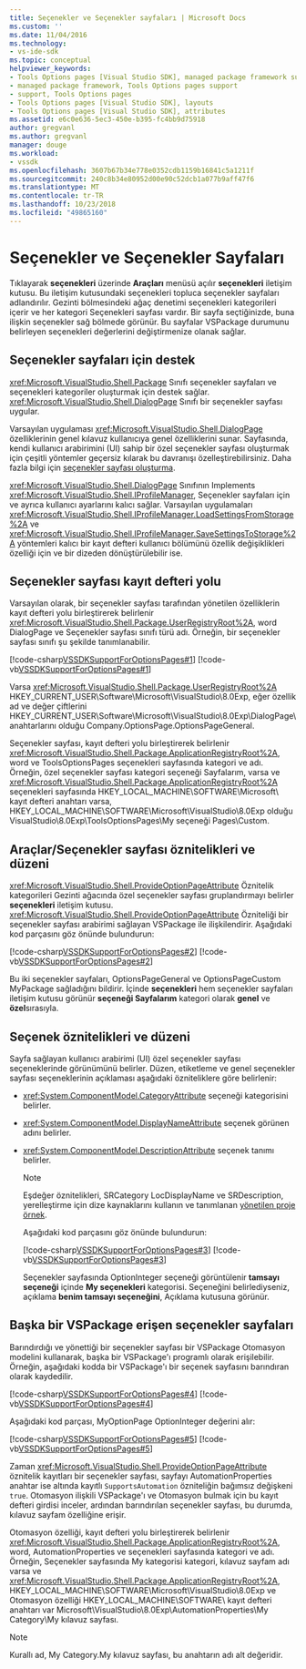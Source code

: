 ```yaml
---
title: Seçenekler ve Seçenekler sayfaları | Microsoft Docs
ms.custom: ''
ms.date: 11/04/2016
ms.technology:
- vs-ide-sdk
ms.topic: conceptual
helpviewer_keywords:
- Tools Options pages [Visual Studio SDK], managed package framework support
- managed package framework, Tools Options pages support
- support, Tools Options pages
- Tools Options pages [Visual Studio SDK], layouts
- Tools Options pages [Visual Studio SDK], attributes
ms.assetid: e6c0e636-5ec3-450e-b395-fc4bb9d75918
author: gregvanl
ms.author: gregvanl
manager: douge
ms.workload:
- vssdk
ms.openlocfilehash: 3607b67b34e778e0352cdb1159b16841c5a1211f
ms.sourcegitcommit: 240c8b34e80952d00e90c52dcb1a077b9aff47f6
ms.translationtype: MT
ms.contentlocale: tr-TR
ms.lasthandoff: 10/23/2018
ms.locfileid: "49865160"
---
```

# <a name="options-and-options-pages"></a>Seçenekler ve Seçenekler Sayfaları
Tıklayarak **seçenekleri** üzerinde **Araçları** menüsü açılır **seçenekleri** iletişim kutusu. Bu iletişim kutusundaki seçenekleri topluca seçenekler sayfaları adlandırılır. Gezinti bölmesindeki ağaç denetimi seçenekleri kategorileri içerir ve her kategori Seçenekleri sayfası vardır. Bir sayfa seçtiğinizde, buna ilişkin seçenekler sağ bölmede görünür. Bu sayfalar VSPackage durumunu belirleyen seçenekleri değerlerini değiştirmenize olanak sağlar.  
  
## <a name="support-for-options-pages"></a>Seçenekler sayfaları için destek  
 <xref:Microsoft.VisualStudio.Shell.Package> Sınıfı seçenekler sayfaları ve seçenekleri kategoriler oluşturmak için destek sağlar. <xref:Microsoft.VisualStudio.Shell.DialogPage> Sınıfı bir seçenekler sayfası uygular.  
  
 Varsayılan uygulaması <xref:Microsoft.VisualStudio.Shell.DialogPage> özelliklerinin genel kılavuz kullanıcıya genel özelliklerini sunar. Sayfasında, kendi kullanıcı arabirimini (UI) sahip bir özel seçenekler sayfası oluşturmak için çeşitli yöntemler geçersiz kılarak bu davranışı özelleştirebilirsiniz. Daha fazla bilgi için [seçenekler sayfası oluşturma](../../extensibility/creating-an-options-page.md).  
  
 <xref:Microsoft.VisualStudio.Shell.DialogPage> Sınıfının Implements <xref:Microsoft.VisualStudio.Shell.IProfileManager>, Seçenekler sayfaları için ve ayrıca kullanıcı ayarlarını kalıcı sağlar. Varsayılan uygulamaları <xref:Microsoft.VisualStudio.Shell.IProfileManager.LoadSettingsFromStorage%2A> ve <xref:Microsoft.VisualStudio.Shell.IProfileManager.SaveSettingsToStorage%2A> yöntemleri kalıcı bir kayıt defteri kullanıcı bölümünü özellik değişiklikleri özelliği için ve bir dizeden dönüştürülebilir ise.  
  
## <a name="options-page-registry-path"></a>Seçenekler sayfası kayıt defteri yolu  
 Varsayılan olarak, bir seçenekler sayfası tarafından yönetilen özelliklerin kayıt defteri yolu birleştirerek belirlenir <xref:Microsoft.VisualStudio.Shell.Package.UserRegistryRoot%2A>, word DialogPage ve Seçenekler sayfası sınıfı türü adı. Örneğin, bir seçenekler sayfası sınıfı şu şekilde tanımlanabilir.  
  
 [!code-csharp[VSSDKSupportForOptionsPages#1](../../extensibility/internals/codesnippet/CSharp/options-and-options-pages_1.cs)]
 [!code-vb[VSSDKSupportForOptionsPages#1](../../extensibility/internals/codesnippet/VisualBasic/options-and-options-pages_1.vb)]  
  
 Varsa <xref:Microsoft.VisualStudio.Shell.Package.UserRegistryRoot%2A> HKEY_CURRENT_USER\Software\Microsoft\VisualStudio\8.0Exp, eğer özellik ad ve değer çiftlerini HKEY_CURRENT_USER\Software\Microsoft\VisualStudio\8.0Exp\DialogPage\ anahtarlarını olduğu Company.OptionsPage.OptionsPageGeneral.  
  
 Seçenekler sayfası, kayıt defteri yolu birleştirerek belirlenir <xref:Microsoft.VisualStudio.Shell.Package.ApplicationRegistryRoot%2A>, word ve ToolsOptionsPages seçenekleri sayfasında kategori ve adı. Örneğin, özel seçenekler sayfası kategori seçeneği Sayfalarım, varsa ve <xref:Microsoft.VisualStudio.Shell.Package.ApplicationRegistryRoot%2A> seçenekleri sayfasında HKEY_LOCAL_MACHINE\SOFTWARE\Microsoft\ kayıt defteri anahtarı varsa, HKEY_LOCAL_MACHINE\SOFTWARE\Microsoft\VisualStudio\8.0Exp olduğu VisualStudio\8.0Exp\ToolsOptionsPages\My seçeneği Pages\Custom.  
  
## <a name="toolsoptions-page-attributes-and-layout"></a>Araçlar/Seçenekler sayfası öznitelikleri ve düzeni  
 <xref:Microsoft.VisualStudio.Shell.ProvideOptionPageAttribute> Öznitelik kategorileri Gezinti ağacında özel seçenekler sayfası gruplandırmayı belirler **seçenekleri** iletişim kutusu. <xref:Microsoft.VisualStudio.Shell.ProvideOptionPageAttribute> Özniteliği bir seçenekler sayfası arabirimi sağlayan VSPackage ile ilişkilendirir. Aşağıdaki kod parçasını göz önünde bulundurun:  
  
 [!code-csharp[VSSDKSupportForOptionsPages#2](../../extensibility/internals/codesnippet/CSharp/options-and-options-pages_2.cs)]
 [!code-vb[VSSDKSupportForOptionsPages#2](../../extensibility/internals/codesnippet/VisualBasic/options-and-options-pages_2.vb)]  
  
 Bu iki seçenekler sayfaları, OptionsPageGeneral ve OptionsPageCustom MyPackage sağladığını bildirir. İçinde **seçenekleri** hem seçenekler sayfaları iletişim kutusu görünür **seçeneği Sayfalarım** kategori olarak **genel** ve **özel**sırasıyla.  
  
## <a name="option-attributes-and-layout"></a>Seçenek öznitelikleri ve düzeni  
 Sayfa sağlayan kullanıcı arabirimi (UI) özel seçenekler sayfası seçeneklerinde görünümünü belirler. Düzen, etiketleme ve genel seçenekler sayfası seçeneklerinin açıklaması aşağıdaki özniteliklere göre belirlenir:  
  
- <xref:System.ComponentModel.CategoryAttribute> seçeneği kategorisini belirler.  
  
- <xref:System.ComponentModel.DisplayNameAttribute> seçenek görünen adını belirler.  
  
- <xref:System.ComponentModel.DescriptionAttribute> seçenek tanımı belirler.  
  
  > [!NOTE]
  >  Eşdeğer öznitelikleri, SRCategory LocDisplayName ve SRDescription, yerelleştirme için dize kaynaklarını kullanın ve tanımlanan [yönetilen proje örnek](http://go.microsoft.com/fwlink/?LinkId=122774).  
  
  Aşağıdaki kod parçasını göz önünde bulundurun:  
  
  [!code-csharp[VSSDKSupportForOptionsPages#3](../../extensibility/internals/codesnippet/CSharp/options-and-options-pages_3.cs)]
  [!code-vb[VSSDKSupportForOptionsPages#3](../../extensibility/internals/codesnippet/VisualBasic/options-and-options-pages_3.vb)]  
  
  Seçenekler sayfasında OptionInteger seçeneği görüntülenir **tamsayı seçeneği** içinde **My seçenekleri** kategorisi. Seçeneğini belirlediyseniz, açıklama **benim tamsayı seçeneğini**, Açıklama kutusuna görünür.  
  
## <a name="accessing-options-pages-from-another-vspackage"></a>Başka bir VSPackage erişen seçenekler sayfaları  
 Barındırdığı ve yönettiği bir seçenekler sayfası bir VSPackage Otomasyon modelini kullanarak, başka bir VSPackage'ı programlı olarak erişilebilir. Örneğin, aşağıdaki kodda bir VSPackage'ı bir seçenek sayfasını barındıran olarak kaydedilir.  
  
 [!code-csharp[VSSDKSupportForOptionsPages#4](../../extensibility/internals/codesnippet/CSharp/options-and-options-pages_4.cs)]
 [!code-vb[VSSDKSupportForOptionsPages#4](../../extensibility/internals/codesnippet/VisualBasic/options-and-options-pages_4.vb)]  
  
 Aşağıdaki kod parçası, MyOptionPage OptionInteger değerini alır:  
  
 [!code-csharp[VSSDKSupportForOptionsPages#5](../../extensibility/internals/codesnippet/CSharp/options-and-options-pages_5.cs)]
 [!code-vb[VSSDKSupportForOptionsPages#5](../../extensibility/internals/codesnippet/VisualBasic/options-and-options-pages_5.vb)]  
  
 Zaman <xref:Microsoft.VisualStudio.Shell.ProvideOptionPageAttribute> öznitelik kayıtları bir seçenekler sayfası, sayfayı AutomationProperties anahtar ise altında kayıtlı `SupportsAutomation` özniteliğin bağımsız değişkeni `true`. Otomasyon ilişkili VSPackage'ı ve Otomasyon bulmak için bu kayıt defteri girdisi inceler, ardından barındırılan seçenekler sayfası, bu durumda, kılavuz sayfam özelliğine erişir.  
  
 Otomasyon özelliği, kayıt defteri yolu birleştirerek belirlenir <xref:Microsoft.VisualStudio.Shell.Package.ApplicationRegistryRoot%2A>, word, AutomationProperties ve seçenekleri sayfasında kategori ve adı. Örneğin, Seçenekler sayfasında My kategorisi kategori, kılavuz sayfam adı varsa ve <xref:Microsoft.VisualStudio.Shell.Package.ApplicationRegistryRoot%2A>, HKEY_LOCAL_MACHINE\SOFTWARE\Microsoft\VisualStudio\8.0Exp ve Otomasyon özelliği HKEY_LOCAL_MACHINE\SOFTWARE\ kayıt defteri anahtarı var Microsoft\VisualStudio\8.0Exp\AutomationProperties\My Category\My kılavuz sayfası.  
  
> [!NOTE]
>  Kurallı ad, My Category.My kılavuz sayfası, bu anahtarın adı alt değeridir.